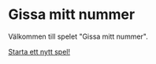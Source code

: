Gissa mitt nummer
=================

Välkommen till spelet "Gissa mitt nummer".

[Starta ett nytt spel!](guess/init)
